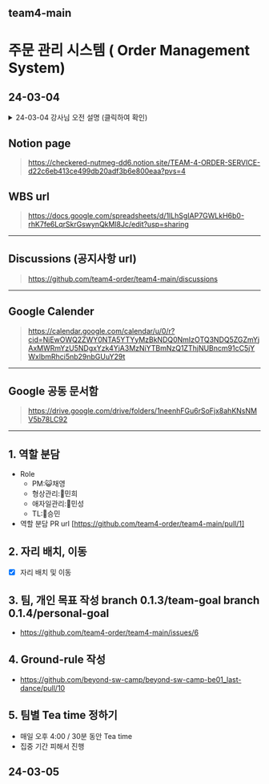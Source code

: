 ## team4-main

# 주문 관리 시스템 ( Order Management System)

## 24-03-04

<details>
    <summary>24-03-04 강사님 오전 설명 (클릭하여 확인)</summary>

```
* wbs 작성
 - 일정이 바뀔 때 마다, 지속적인 수정 및 회고
 - versioning을 통해서 여러 가지 버전들을 관리. (대안 = 다른 버전)
 - code랑 매치될 수 있게. 버전을 관리한다. 

* refactoring.
 - ...?
```

</details>

## Notion page
> https://checkered-nutmeg-dd6.notion.site/TEAM-4-ORDER-SERVICE-d22c6eb413ce499db20adf3b6e800eaa?pvs=4

## WBS url

> https://docs.google.com/spreadsheets/d/1lLhSgIAP7GWLkH6b0-rhK7fe6LqrSkrGswynQkMl8Jc/edit?usp=sharing

------

## Discussions (공지사항 url)

> https://github.com/team4-order/team4-main/discussions
------

## Google Calender
> https://calendar.google.com/calendar/u/0/r?cid=NjEwOWQ2ZWY0NTA5YTYyMzBkNDQ0NmIzOTQ3NDQ5ZGZmYjAxMWRmYzU5NDgxYzk4YjA3MzNiYTBmNzQ1ZThjNUBncm91cC5jYWxlbmRhci5nb29nbGUuY29t
------

## Google 공동 문서함
> https://drive.google.com/drive/folders/1neenhFGu6rSoFjx8ahKNsNMV5b78LC92
------


## 1. 역할 분담
- Role 
    - PM:😺채영 
    - 형상관리:🦔민희 
    - 애자일관리:🐯민성 
    - TL:🐹승민
- 역할 분담 PR url [https://github.com/team4-order/team4-main/pull/1]



## 2. 자리 배치, 이동
- [x] 자리 배치 및 이동
      
## 3. 팀, 개인 목표 작성 branch 0.1.3/team-goal branch 0.1.4/personal-goal
- https://github.com/team4-order/team4-main/issues/6

## 4. Ground-rule 작성
- https://github.com/beyond-sw-camp/beyond-sw-camp-be01_last-dance/pull/10

## 5. 팀별 Tea time 정하기
- 매일 오후 4:00 / 30분 동안 Tea time
- 집중 기간 피해서 진행 

## 24-03-05 
